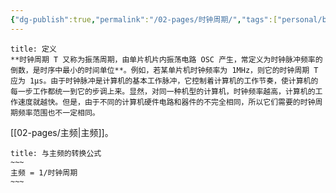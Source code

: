 ```yaml
---
{"dg-publish":true,"permalink":"/02-pages/时钟周期/","tags":["personal/blog","计算机组成原理/概述","计算机组成原理/总线"]}
---
```


```ad-info
title: 定义
**时钟周期 T 又称为振荡周期，由单片机片内振荡电路 OSC 产生，常定义为时钟脉冲频率的倒数，是时序中最小的时间单位**。例如，若某单片机时钟频率为 1MHz，则它的时钟周期 T 应为 1μs。由于时钟脉冲是计算机的基本工作脉冲，它控制着计算机的工作节奏，使计算机的每一步工作都统一到它的步调上来。显然，对同一种机型的计算机，时钟频率越高，计算机的工作速度就越快。但是，由于不同的计算机硬件电路和器件的不完全相同，所以它们需要的时钟周期频率范围也不一定相同。
```
[[02-pages/主频\|主频]]。
```ad-note
title: 与主频的转换公式
~~~
主频 = 1/时钟周期
~~~
```


